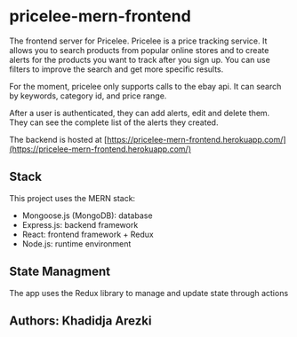 # pricelee-mern-frontend

The frontend server for Pricelee.
Pricelee is a price tracking service. It allows you to search products from popular online stores and to create alerts for the products you want to track after you sign up. You can use filters to improve the search and get more specific results.

For the moment, pricelee only supports calls to the ebay api. It can search by keywords, category id, and price range.

After a user is authenticated, they can add alerts, edit and delete them. They can see the complete list of the alerts they created.

The backend is hosted at [https://pricelee-mern-frontend.herokuapp.com/](https://pricelee-mern-frontend.herokuapp.com/)

## Stack 
This project uses the MERN stack:

- Mongoose.js (MongoDB): database
- Express.js: backend framework
- React: frontend framework + Redux
- Node.js: runtime environment

## State Managment
The app uses the Redux library to manage and update state through actions


## Authors: Khadidja Arezki